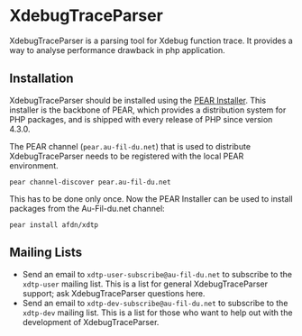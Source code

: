 XdebugTraceParser
=================

XdebugTraceParser is a parsing tool for Xdebug function trace. It provides a way to analyse performance drawback in php application.

Installation
------------

XdebugTraceParser should be installed using the [PEAR Installer](http://pear.php.net/). This installer is the backbone of PEAR, which provides a distribution system for PHP packages, and is shipped with every release of PHP since version 4.3.0.

The PEAR channel (`pear.au-fil-du.net`) that is used to distribute XdebugTraceParser needs to be registered with the local PEAR environment.

    pear channel-discover pear.au-fil-du.net

This has to be done only once. Now the PEAR Installer can be used to install packages from the Au-Fil-du.net channel:

    pear install afdn/xdtp

Mailing Lists
-------------

* Send an email to `xdtp-user-subscribe@au-fil-du.net` to subscribe to the `xdtp-user` mailing list. This is a list for general XdebugTraceParser support; ask XdebugTraceParser questions here.
* Send an email to `xdtp-dev-subscribe@au-fil-du.net` to subscribe to the `xdtp-dev` mailing list. This is a list for those who want to help out with the development of XdebugTraceParser.
